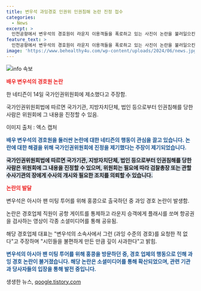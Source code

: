 ```yaml
---
title: 변우석 과잉경호 인권위 인권침해 논란 진정 접수
categories:
  - News
excerpt: >
  인천공항에서 변우석의 경호원이 라운지 이용객들을 폭로하고 있는 사진이 논란을 불러일으킨 가운데, 한 네티즌이 국가인권위원회에 해당 문제에 대한 진정을 제출했다고 주장했다. 해당 논란은 변우석이 홍콩으로 출국 중에 발생한 것으로, 경호원이 승객들에게 플래시를 쏘고 항공권을 검사하여 논란이 일었다. 경호업체 대표는 과잉 수준의 경호를 요청한 적 없다며 사과했다. (150자)
feature_text: >
  인천공항에서 변우석의 경호원이 라운지 이용객들을 폭로하고 있는 사진이 논란을 불러일으킨 가운데, 한 네티즌이 국가인권위원회에 해당 문제에 대한 진정을 제출했다고 주장했다. 해당 논란은 변우석이 홍콩으로 출국 중에 발생한 것으로, 경호원이 승객들에게 플래시를 쏘고 항공권을 검사하여 논란이 일었다. 경호업체 대표는 과잉 수준의 경호를 요청한 적 없다며 사과했다. (150자)
image: 'https://www.behealthy4u.com/wp-content/uploads/2024/06/news.jpg'
---
```


<p><img src="https://www.behealthy4u.com/wp-content/uploads/2024/06/news.jpg" alt="info 속보" /></p>

<p><b><span style="color: #ee2323;">배우 변우석의 경호원 논란</span></b></p>

<p>한 네티즌이 14일 국가인권위원회에 제소했다고 주장함.</p>

<p>국가인권위원회법에 따르면 국가기관, 지방자치단체, 법인 등으로부터 인권침해를 당한 사람은 위원회에 그 내용을 진정할 수 있음.</p>

<p>이미지 출처 : 엑스 캡처</p>

<p><b><span style="color: #1a5490;">배우 변우석의 경호원을 둘러싼 논란에 대한 네티즌의 행동이 관심을 끌고 있습니다. 논란에 대한 해결을 위해 국가인권위원회에 진정을 제기했다는 주장이 제기되었습니다.</span></b></p>

<p><b><span style="background-color: #21538527;">국가인권위원회법에 따르면 국가기관, 지방자치단체, 법인 등으로부터 인권침해를 당한 사람은 위원회에 그 내용을 진정할 수 있으며, 위원회는 필요에 따라 검찰총장 또는 관할 수사기관의 장에게 수사의 개시와 필요한 조치를 의뢰할 수 있습니다.</span></b></p>

<p><b><span style="color: #ee2323;">논란의 발달</span></b></p>

<p>변우석은 아시아 팬 미팅 투어를 위해 홍콩으로 출국하던 중 과잉 경호 논란이 발생함.</p>

<p>논란은 경호업체 직원이 공항 게이트를 통제하고 라운지 승객에게 플래시를 쏘며 항공권을 검사하는 영상이 각종 소셜미디어를 통해 공유됨.</p>

<p>해당 경호업체 대표는 "변우석의 소속사에서 그런 (과잉 수준의 경호)를 요청한 적 없다"고 주장하며 "시민들을 불편하게 만든 만큼 깊이 사과한다"고 밝힘.</p>

<p><b><span style="color: #1a5490;">변우석의 아시아 팬 미팅 투어를 위해 홍콩을 방문하던 중, 경호 업체의 행동으로 인해 과잉 경호 논란이 불거졌습니다. 해당 논란은 소셜미디어를 통해 확산되었으며, 관련 기관과 당사자들의 입장을 통해 발전 중입니다.</span></b></p>
생생한 뉴스, <a href="https://qoogle.tistory.com" rel="dofollow">qoogle.tistory.com</a>


